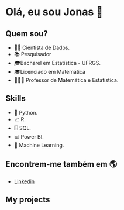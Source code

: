 # **Olá, eu sou Jonas** 👋 
###  

## Quem sou? 

* 👨‍💻 Cientista de Dados.
* 📚 Pesquisador
* 🎓Bacharel em Estatística - UFRGS.
* 🎓Licenciado em Matemática
* 👨🏼‍🏫 Professor de Matemática e Estatística.


## Skills

* 🐍 Python.
* 📈 R.
* 🗄 SQL.
* 📊 Power BI.
* 🔮 Machine Learning. 


## Encontrem-me também em :earth_americas:

*  [Linkedin](https://www.linkedin.com/in/jonas-hendler/)


## **My projects**
